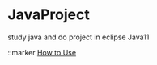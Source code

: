 # JavaProject
study java and do project
in eclipse Java11

::marker
  <a href="#how-to-use">How to Use</a>

